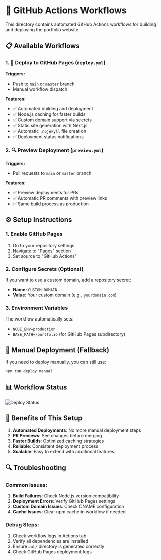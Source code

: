 # 🚀 GitHub Actions Workflows

This directory contains automated GitHub Actions workflows for building and deploying the portfolio website.

## 📋 Available Workflows

### 1. 🚀 Deploy to GitHub Pages (`deploy.yml`)
**Triggers:**
- Push to `main` or `master` branch
- Manual workflow dispatch

**Features:**
- ✅ Automated building and deployment
- ✅ Node.js caching for faster builds
- ✅ Custom domain support via secrets
- ✅ Static site generation with Next.js
- ✅ Automatic `.nojekyll` file creation
- ✅ Deployment status notifications

### 2. 🔍 Preview Deployment (`preview.yml`)
**Triggers:**
- Pull requests to `main` or `master` branch

**Features:**
- ✅ Preview deployments for PRs
- ✅ Automatic PR comments with preview links
- ✅ Same build process as production

## ⚙️ Setup Instructions

### 1. Enable GitHub Pages
1. Go to your repository settings
2. Navigate to "Pages" section
3. Set source to "GitHub Actions"

### 2. Configure Secrets (Optional)
If you want to use a custom domain, add a repository secret:
- **Name:** `CUSTOM_DOMAIN`
- **Value:** Your custom domain (e.g., `yourdomain.com`)

### 3. Environment Variables
The workflow automatically sets:
- `NODE_ENV=production`
- `BASE_PATH=/portfolio` (for GitHub Pages subdirectory)

## 🔧 Manual Deployment (Fallback)

If you need to deploy manually, you can still use:
```bash
npm run deploy:manual
```

## 📊 Workflow Status

![Deploy Status](https://github.com/sonozaki7/portfolio/workflows/🚀%20Deploy%20Portfolio%20to%20GitHub%20Pages/badge.svg)

## 🎯 Benefits of This Setup

1. **Automated Deployments**: No more manual deployment steps
2. **PR Previews**: See changes before merging
3. **Faster Builds**: Optimized caching strategies
4. **Reliable**: Consistent deployment process
5. **Scalable**: Easy to extend with additional features

## 🔍 Troubleshooting

### Common Issues:
1. **Build Failures**: Check Node.js version compatibility
2. **Deployment Errors**: Verify GitHub Pages settings
3. **Custom Domain Issues**: Check CNAME configuration
4. **Cache Issues**: Clear npm cache in workflow if needed

### Debug Steps:
1. Check workflow logs in Actions tab
2. Verify all dependencies are installed
3. Ensure `out/` directory is generated correctly
4. Check GitHub Pages deployment logs
